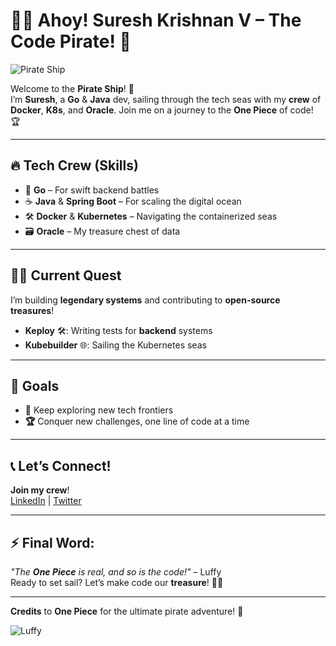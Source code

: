 # 🏴‍☠️ **Ahoy! Suresh Krishnan V – The Code Pirate!** 🌊

![Pirate Ship](https://media.giphy.com/media/4U5qGJykMG2O0/giphy.gif)

Welcome to the **Pirate Ship**! 🚢  
I’m **Suresh**, a **Go** & **Java** dev, sailing through the tech seas with my **crew** of **Docker**, **K8s**, and **Oracle**. Join me on a journey to the **One Piece** of code! 🏆

---

## 🔥 **Tech Crew (Skills)**

- 🐹 **Go** – For swift backend battles  
- ☕ **Java** & **Spring Boot** – For scaling the digital ocean  
- 🛠️ **Docker** & **Kubernetes** – Navigating the containerized seas  
- 🗃️ **Oracle** – My treasure chest of data

---

## 🏴‍☠️ **Current Quest**

I’m building **legendary systems** and contributing to **open-source treasures**!

- **Keploy** 🛠️: Writing tests for **backend** systems  
- **Kubebuilder** 🌐: Sailing the Kubernetes seas

---

## 🚀 **Goals**  
- **🚢** Keep exploring new tech frontiers  
- **🏆** Conquer new challenges, one line of code at a time  

---

## 📞 **Let’s Connect!**  
**Join my crew**!  
[LinkedIn](https://www.linkedin.com/in/sureshkrishnan-v) | [Twitter](https://twitter.com/sureshkrishnan_v)

---

## ⚡ **Final Word:**
_"The **One Piece** is real, and so is the code!"_ – Luffy  
Ready to set sail? Let’s make code our **treasure**! 🏴‍☠️

---

**Credits** to **One Piece** for the ultimate pirate adventure! 🌊

![Luffy](https://media.giphy.com/media/1gXbxAjWQhKZo/giphy.gif)
